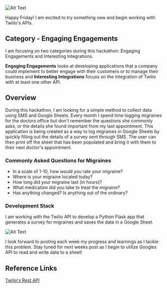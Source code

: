 
![Alt Text](https://dev-to-uploads.s3.amazonaws.com/i/2bck9yiv5wg8u4wa3821.png)

Happy Friday! I am excited to try something new and begin working with Twilio's APIs.

## Category - Engaging Engagements

I am focusing on two categories during this hackathon: Engaging Engagements and Interesting Integrations. 

**Engaging Engagements** looks at developing applications that a company could implement to better engage with their customers or to manage their business and **Interesting Integrations** focuss on the integration of Twilio with at least one other API.

## Overview

During this hackathon, I am looking for a simple method to collect data using SMS and Google Sheets. Every month I spend time logging migraines for the doctors office but don't remember the questions she commonly asks, or the details she found important from my last appointment. This application is being created as a way to log migraines in Google Sheets by quickly filling out the details of a survey sent through SMS. The user can then print off the sheet that has been populated and bring it with them to their next doctor's appointment.

### Commonly Asked Questions for Migraines

- In a scale of 1-10, how would you rate your migraine?
- Where is your migraine located today?
- How long did your migraine last (in hours)?
- What medication did you take to treat the migraine?
- Has anything changed? Is anything out of the ordinary?

### Development Stack

I am working with the Twilio API to develop a Python Flask app that generates a survey for migraines and saves the data in a Google Sheet.

![Alt Text](https://dev-to-uploads.s3.amazonaws.com/i/la7zchv71vf9rdwe5em7.png)

I look forward to posting each week my progress and learnings as I tackle this problem. Stay tuned for next weeks post as I begin to utilize Googles API to read and write data to a sheet!  

## Reference Links
[Twilio's Rest API](https://www.twilio.com/docs/usage/api)
